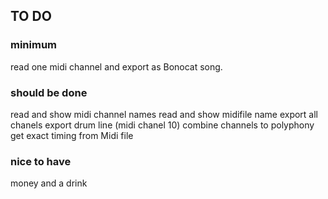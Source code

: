 ## TO DO

### minimum
read one midi channel and export as Bonocat song.

### should be done
read and show midi channel names 
read and show midifile name
export all chanels
export drum line  (midi chanel 10)
combine channels to polyphony
get exact timing from Midi file

### nice to have
money and a drink